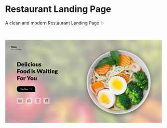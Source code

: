 # **Restaurant Landing Page**

A clean and modern Restaurant Landing Page ✨

<br>

<kbd><a href="https://zakariyaq313.github.io/restaurant-landing-page/"><img src="images/preview.png"></a></kbd>